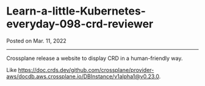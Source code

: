 # Learn-a-little-Kubernetes-everyday-098-crd-reviewer

Posted on Mar. 11, 2022

---

Crossplane release a website to display CRD in a human-friendly way.

Like https://doc.crds.dev/github.com/crossplane/provider-aws/docdb.aws.crossplane.io/DBInstance/v1alpha1@v0.23.0.
